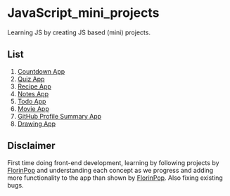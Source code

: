 # JavaScript_mini_projects

Learning JS by creating JS based (mini) projects.

## List

1. [Countdown App](https://rawgit.com/Swapnil-ingle/JavaScript_mini_projects/main/countdown-timer/index.html)
2. [Quiz App](https://rawgit.com/Swapnil-ingle/JavaScript_mini_projects/main/quiz-app/index.html)
3. [Recipe App](https://rawgit.com/Swapnil-ingle/JavaScript_mini_projects/main/recipe-app/index.html)
4. [Notes App](https://rawgit.com/Swapnil-ingle/JavaScript_mini_projects/main/notes-app/index.html)
5. [Todo App](https://rawgit.com/Swapnil-ingle/JavaScript_mini_projects/main/todo-app/index.html)
6. [Movie App](https://rawgit.com/Swapnil-ingle/JavaScript_mini_projects/main/movie-app/index.html)
7. [GitHub Profile Summary App](https://rawgit.com/Swapnil-ingle/JavaScript_mini_projects/main/github-profiles-app/index.html)
8. [Drawing App](https://rawgit.com/Swapnil-ingle/JavaScript_mini_projects/main/drawing-app/index.html)

## Disclaimer

First time doing front-end development, learning by following projects by [FlorinPop](https://www.youtube.com/watch?v=dtKciwk_si4&t=3865s&ab_channel=FlorinPop) and understanding each concept as we progress and adding more functionality to the app than shown by [FlorinPop](https://www.youtube.com/watch?v=dtKciwk_si4&t=3865s&ab_channel=FlorinPop). Also fixing existing bugs.
